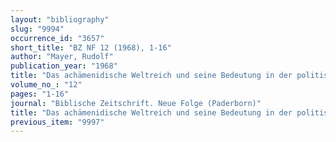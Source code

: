 ```yaml
---
layout: "bibliography"
slug: "9994"
occurrence_id: "3657"
short_title: "BZ NF 12 (1968), 1-16"
author: "Mayer, Rudolf"
publication_year: "1968"
title: "Das achämenidische Weltreich und seine Bedeutung in der politischen und religiösen Geschichte des antiken Orients"
volume_no_: "12"
pages: "1-16"
journal: "Biblische Zeitschrift. Neue Folge (Paderborn)"
title: "Das achämenidische Weltreich und seine Bedeutung in der politischen und religiösen Geschichte des antiken Orients"
previous_item: "9997"
---
```

